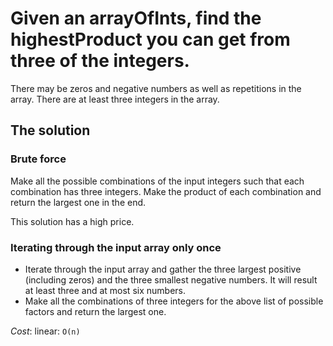 # Given an arrayOfInts, find the highestProduct you can get from three of the integers.
There may be zeros and negative numbers as well as repetitions in the array. There are at least three integers in the array.

## The solution
### Brute force
Make all the possible combinations of the input integers such that each combination has three integers.
Make the product of each combination and return the largest one in the end.

This solution has a high price.

### Iterating through the input array only once
* Iterate through the input array and gather the three largest positive (including zeros) and the three smallest negative numbers. 
It will result at least three and at most six numbers. 
* Make all the combinations of three integers for the above list of possible factors and return the largest one.

*Cost*: linear: `O(n)`